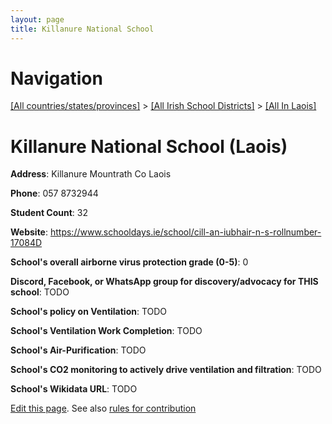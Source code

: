 ```yaml
---
layout: page
title: Killanure National School
---
```

# Navigation

[[All countries/states/provinces]](../../..) > [[All Irish School Districts]](../..) > [[All In Laois]](..)

# Killanure National School (Laois)

**Address**: Killanure Mountrath Co Laois

**Phone**: 057 8732944

**Student Count**: 32

**Website**: <https://www.schooldays.ie/school/cill-an-iubhair-n-s-rollnumber-17084D>

**School's overall airborne virus protection grade (0-5)**: 0

**Discord, Facebook, or WhatsApp group for discovery/advocacy for THIS school**: TODO

**School's policy on Ventilation**: TODO

**School's Ventilation Work Completion**: TODO

**School's Air-Purification**: TODO

**School's CO2 monitoring to actively drive ventilation and filtration**: TODO

**School's Wikidata URL**: TODO


[Edit this page](https://github.com/ventilate-schools/Ireland/edit/main/./Laois/Killanure_National_School.md). See also [rules for contribution](../../../contribution-rules/)